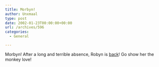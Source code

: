 ```yaml
---
title: Morbyn!
author: Unxmaal
type: post
date: 2002-01-23T00:00:00+00:00
url: /archives/596
categories:
  - General

---
```

Morbyn! After a long and terrible absence, Robyn is [back][1]! Go show her the monkey love!

 [1]: http://www.orbyn.com/cult/